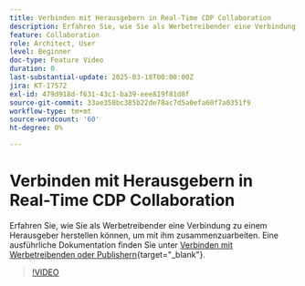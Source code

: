 ```yaml
---
title: Verbinden mit Herausgebern in Real-Time CDP Collaboration
description: Erfahren Sie, wie Sie als Werbetreibender eine Verbindung zu einem Herausgeber herstellen können, um mit ihm zusammenzuarbeiten.
feature: Collaboration
role: Architect, User
level: Beginner
doc-type: Feature Video
duration: 0
last-substantial-update: 2025-03-18T00:00:00Z
jira: KT-17572
exl-id: 479d918d-f631-43c1-ba39-eee819f81d8f
source-git-commit: 33ae358bc385b22de78ac7d5a0efa60f7a0351f9
workflow-type: tm+mt
source-wordcount: '60'
ht-degree: 0%

---
```


# Verbinden mit Herausgebern in Real-Time CDP Collaboration

Erfahren Sie, wie Sie als Werbetreibender eine Verbindung zu einem Herausgeber herstellen können, um mit ihm zusammenzuarbeiten. Eine ausführliche Dokumentation finden Sie unter [Verbinden mit Werbetreibenden oder Publishern](https://experienceleague.adobe.com/en/docs/real-time-cdp-collaboration/using/connect/establishing-connections){target="_blank"}.

>[!VIDEO](https://video.tv.adobe.com/v/3452218/?learn=on&enablevpops)
